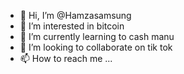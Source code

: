 - 👋 Hi, I’m @Hamzasamsung
- 👀 I’m interested in bitcoin 
- 🌱 I’m currently learning to cash manu
- 💞️ I’m looking to collaborate on tik tok 
- 📫 How to reach me ...

<!---
Hamzasamsung/Hamzasamsung is a ✨ special ✨ repository because its `README.md` (this file) appears on your GitHub profile.
You can click the Preview link to take a look at your changes.
--->
